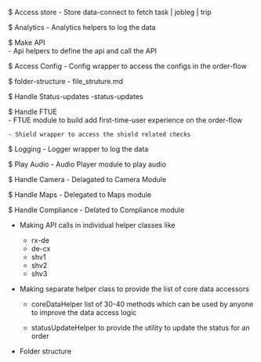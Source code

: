 $ Access store
    - Store data-connect to fetch task | jobleg | trip 

$ Analytics
    - Analytics helpers to log the data

$ Make API    
    - Api helpers to define the api and call the API

$ Access Config
    - Config wrapper to access the configs in the order-flow

$ folder-structure
    - file_struture.md

$ Handle Status-updates
    -status-updates
    
$ Handle FTUE    
    - FTUE module to build add first-time-user experience on the order-flow

    - Shield wrapper to access the shield related checks

$ Logging
    - Logger wrapper to log the data


$ Play Audio
    - Audio Player module to play audio

$ Handle Camera
    - Delagated to Camera Module


$ Handle Maps
    - Delegated to Maps module

$ Handle Compliance
    - Delated to Compliance module

- Making API calls in individual helper classes like
    - rx-de
    - de-cx
    - shv1
    - shv2
    - shv3

- Making separate helper class to provide the list of core data accessors
    - coreDataHelper list of 30-40 methods which can be used by anyone to improve the data access logic

    - statusUpdateHelper to provide the utility to update the status for an order


- Folder structure 
    